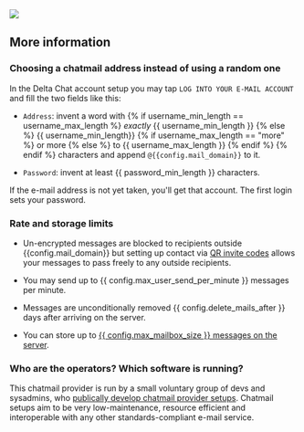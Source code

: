 
<img class="banner" src="collage-info.png"/>

## More information 

### Choosing a chatmail address instead of using a random one

In the Delta Chat account setup 
you may tap `LOG INTO YOUR E-MAIL ACCOUNT` 
and fill the two fields like this: 

- `Address`: invent a word with
{% if username_min_length == username_max_length %}
  *exactly* {{ username_min_length }}
{% else %}
  {{ username_min_length}}
  {% if username_max_length == "more" %}
    or more
  {% else %}
    to {{ username_max_length }}
  {% endif %}
{% endif %}
  characters
  and append `@{{config.mail_domain}}` to it.

- `Password`: invent at least {{ password_min_length }} characters.

If the e-mail address is not yet taken, you'll get that account. 
The first login sets your password. 


### Rate and storage limits 

- Un-encrypted messages are blocked to recipients outside
  {{config.mail_domain}} but setting up contact via [QR invite codes](https://delta.chat/en/help#howtoe2ee) 
  allows your messages to pass freely to any outside recipients.

- You may send up to {{ config.max_user_send_per_minute }} messages per minute.

- Messages are unconditionally removed {{ config.delete_mails_after }} days after arriving on the server.

- You can store up to [{{ config.max_mailbox_size }} messages on the server](https://delta.chat/en/help#what-happens-if-i-turn-on-delete-old-messages-from-server).


### Who are the operators? Which software is running? 

This chatmail provider is run by a small voluntary group of devs and sysadmins,
who [publically develop chatmail provider setups](https://github.com/deltachat/chatmail).
Chatmail setups aim to be very low-maintenance, resource efficient and 
interoperable with any other standards-compliant e-mail service. 
